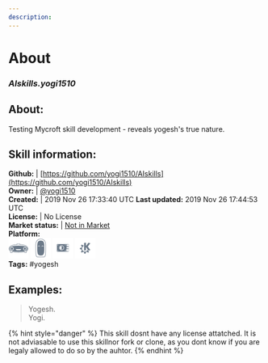 ```yaml
---    
description:   
---    
```

# About  
### _AIskills.yogi1510_  
## About:  
Testing Mycroft skill development - reveals yogesh's true nature.

## Skill information:  
**Github:** | [https://github.com/yogi1510/AIskills](https://github.com/yogi1510/AIskills)  
**Owner:** | [@yogi1510](https://github.com/yogi1510)  
**Created:** | 2019 Nov 26 17:33:40 UTC  **Last updated:** 2019 Nov 26 17:44:53 UTC  
**License:** | No License  
**Market status:** | [Not in Market](https://market.mycroft.ai/skill/)  
**Platform:**  
 ![](../.gitbook/assets/mark-1-icon.png)  ![](../.gitbook/assets/mark-2-icon.png)  ![](../.gitbook/assets/picroft-icon.png)  ![](../.gitbook/assets/kde.png)   
**Tags:** \#yogesh   
## Examples:  
> Yogesh.  
> Yogi.  
  
{% hint style="danger" %}
This skill dosnt have any license attatched. It is not adviasable to use this skillnor fork or clone, as you dont know if you are legaly allowed to do so by the auhtor.
{% endhint %}
